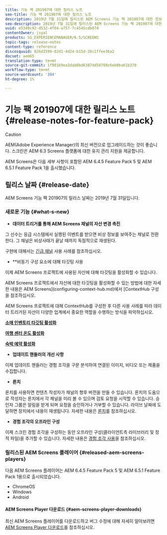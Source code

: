```yaml
---
title: 기능 팩 201907에 대한 릴리스 노트
seo-title: 기능 팩 201907에 대한 릴리스 노트
description: 2019년 7월 31일에 릴리스된 AEM Screens 기능 팩 201907에 대한 정보를 보려면 이 페이지를 따르십시오.
seo-description: 2019년 7월 31일에 릴리스된 AEM Screens 기능 팩 201907에 대한 정보를 보려면 이 페이지를 따르십시오.
uuid: e5349c92-d532-4f04-a757-7c4545cdb074
contentOwner: jsyal
products: SG_EXPERIENCEMANAGER/6.5/SCREENS
topic-tags: release-notes
content-type: reference
discoiquuid: 826d1599-02d1-4d24-b15d-26c1ffee36a2
docset: aem65
translation-type: tm+mt
source-git-commit: 1f90169ea2dab8bd63874d50708c6eb6ba61b370
workflow-type: tm+mt
source-wordcount: '384'
ht-degree: 1%

---
```



# 기능 팩 201907에 대한 릴리스 노트 {#release-notes-for-feature-pack}

>[!CAUTION]
>
>AEM(Adobe Experience Manager)의 최신 버전으로 업그레이드하는 것이 좋습니다. 스크린은 AEM 6.3 Screens 플랫폼에 대한 유지 관리 지원을 제공합니다.

AEM Screens은 다음 세부 사항이 포함된 AEM 6.4.5 Feature Pack 5 및 AEM 6.5.1 Feature Pack 1을 출시했습니다.

## 릴리스 날짜 {#release-date}

AEM Screens 기능 팩 201907의 릴리스 날짜는 2019년 7월 31일입니다.

### 새로운 기능 {#what-s-new}

* **데이터 트리거를 통해 AEM Screens 채널의 자산 변경 촉진**

그 선수는 응급 시스템에서 실행된 이벤트를 받으면 비상 정보를 보여주는 채널로 전환한다. 그 채널은 비상사태가 끝날 때까지 독점적으로 재생된다.

구현에 대해서는 [긴급 채널](emergency-channel.md) 사용 사례를 참조하십시오.

* **비동기 구성 요소에 대해 타깃팅 사용

이제 AEM Screens 프로젝트에 사용된 자산에 대해 타깃팅을 활성화할 수 있습니다.

AEM Screens 프로젝트에서 자산에 대한 타깃팅을 활성화할 수 있는 방법에 대한 자세한 내용은 AEM Screens](configuring-context-hub.md)에서 [ContextHub 구성을 참조하십시오.

AEM Screens 프로젝트에 대해 ContextHub를 구성한 후 다른 사용 사례를 따라 데이터 트리거된 자산이 다양한 업계에서 중요한 역할을 수행하는 방식을 파악하십시오.

**[소매 인벤토리 타깃팅 활성화](retail-inventory-activation.md)**

**[여행 센터 온도 활성화](local-temperature-activation.md)**

**[숙박 예약 활성화](hospitality-reservation-activation.md)**

* **업데이트 핸들러의 개선 사항**

이제 업데이트 핸들러는 경험 조각을 구문 분석하여 연결된 이미지, 비디오 또는 제품을 수집합니다.

* **론치**

론치를 사용하면 컨텐츠 작성자가 채널의 향후 버전을 만들 수 있습니다. 론치의 도움으로 작성자는 론치에서 각 채널을 미리 볼 수 있으며 검토 요청을 시작할 수 있습니다. 승인자 그룹은 알림을 받게 되며 요청을 승인하거나 거부할 수 있습니다. 라이브 날짜에 도달하면 장치에서 내용이 재생됩니다.
자세한 내용은 [론치](launches.md)를 참조하십시오.

* **경험 조각의 오프라인 구성**

이제 스크린 경험 조각을 구성하는 동안 오프라인 구성(클라이언트측 라이브러리 및 정적 파일)을 추가할 수 있습니다. 자세한 내용은 [경험 조각 사용](experience-fragments-in-screens.md)을 참조하십시오.

### 릴리스된 AEM Screens 플레이어 {#released-aem-screens-players}

다음 AEM Screens 플레이어는 AEM 6.4.5 Feature Pack 5 및 AEM 6.5.1 Feature Pack 1용으로 출시되었습니다.

* ChromeOS
* Windows
* Android

#### AEM Screens Player 다운로드 {#aem-screens-player-downloads}

최신 AEM Screens 플레이어를 다운로드하고 버그 수정에 대해 자세히 알아보려면 [AEM Screens Player 다운로드](https://download.macromedia.com/screens/)를 참조하십시오.
